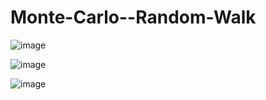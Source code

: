 # Monte-Carlo--Random-Walk

![image](https://user-images.githubusercontent.com/130666521/232244989-4acddd37-53f8-41ac-a4d9-bf4c1bb62970.png)

![image](https://user-images.githubusercontent.com/130666521/232244900-e8c4eb0c-3d4a-46c5-ace7-50789e888ec6.png)

![image](https://user-images.githubusercontent.com/130666521/232244910-1fad1ebb-a377-4518-946f-cd6f668fb5d8.png)
